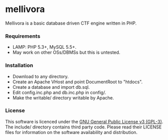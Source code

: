 mellivora
=========

Mellivora is a basic database driven CTF engine written in PHP.

### Requirements

- LAMP: PHP 5.3+, MySQL 5.5+.
- May work on other OSs/DBMSs but this is untested.

### Installation

- Download to any directory.
- Create an Apache VHost and point DocumentRoot to "htdocs".
- Create a database and import db.sql.
- Edit config.inc.php and db.inc.php in config/.
- Make the writable/ directory writable by Apache.

### License

This software is licenced under the [GNU General Public License v3 (GPL-3)](http://www.tldrlegal.com/license/gnu-general-public-license-v3-%28gpl-3%29). The include/ directory contains third party code. Please read their LICENSE files for information on the software availability and distribution.